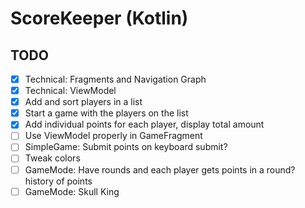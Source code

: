 # ScoreKeeper (Kotlin)

## TODO

- [x] Technical: Fragments and Navigation Graph
- [x] Technical: ViewModel
- [x] Add and sort players in a list
- [x] Start a game with the players on the list
- [x] Add individual points for each player, display total amount
- [ ] Use ViewModel properly in GameFragment
- [ ] SimpleGame: Submit points on keyboard submit?
- [ ] Tweak colors
- [ ] GameMode: Have rounds and each player gets points in a round? history of points
- [ ] GameMode: Skull King
